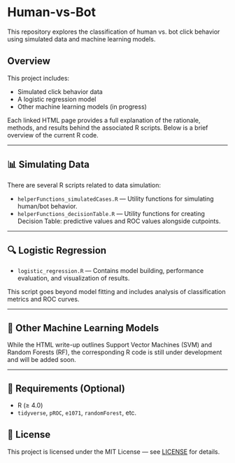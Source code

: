 # Human-vs-Bot

This repository explores the classification of human vs. bot click behavior using simulated data and machine learning models.

## Overview

This project includes:
- Simulated click behavior data
- A logistic regression model
- Other machine learning models (in progress)

Each linked HTML page provides a full explanation of the rationale, methods, and results behind the associated R scripts. Below is a brief overview of the current R code.

---

## 📊 Simulating Data

There are several R scripts related to data simulation:
- `helperFunctions_simulatedCases.R` — Utility functions for simulating human/bot behavior.
-  `helperFunctions_decisionTable.R` — Utility functions for creating Decision Table: predictive values and ROC values alongside cutpoints.

---

## 🔍 Logistic Regression

- `logistic_regression.R` — Contains model building, performance evaluation, and visualization of results.

This script goes beyond model fitting and includes analysis of classification metrics and ROC curves.

---

## 🤖 Other Machine Learning Models

While the HTML write-up outlines Support Vector Machines (SVM) and Random Forests (RF), the corresponding R code is still under development and will be added soon.

---


## 🧪 Requirements (Optional)
- R (≥ 4.0)
- `tidyverse`, `pROC`, `e1071`, `randomForest`, etc.


## 📄 License
This project is licensed under the MIT License — see [LICENSE](LICENSE) for details.
